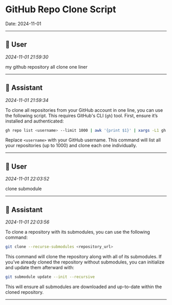 # GitHub Repo Clone Script

Date: 2024-11-01

---

## 👤 User
*2024-11-01 21:59:30*

my github repository all clone one liner

---

## 🤖 Assistant
*2024-11-01 21:59:34*

To clone all repositories from your GitHub account in one line, you can use the following script. This requires GitHub's CLI (`gh`) tool. First, ensure it’s installed and authenticated:

```bash
gh repo list <username> --limit 1000 | awk '{print $1}' | xargs -L1 gh repo clone
```

Replace `<username>` with your GitHub username. This command will list all your repositories (up to 1000) and clone each one individually.

---

## 👤 User
*2024-11-01 22:03:52*

clone submodule

---

## 🤖 Assistant
*2024-11-01 22:03:56*

To clone a repository with its submodules, you can use the following command:

```bash
git clone --recurse-submodules <repository_url>
```

This command will clone the repository along with all of its submodules. If you’ve already cloned the repository without submodules, you can initialize and update them afterward with:

```bash
git submodule update --init --recursive
```

This will ensure all submodules are downloaded and up-to-date within the cloned repository.

---
